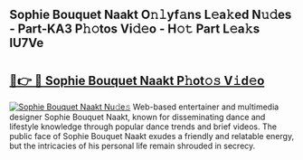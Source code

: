 ## Sophie Bouquet Naakt O𝚗𝚕yf𝚊ns L𝚎a𝚔ed N𝚞𝚍es - Part-KA3 P𝚑𝚘tos Vi𝚍𝚎o - H𝚘𝚝 Part L𝚎a𝚔s lU7Ve

# <h2><a href="http://kf45mj.oniu.top/?m=Sophie+Bouquet+Naakt">🔗👉 🔴 Sophie Bouquet Naakt P𝚑ot𝚘𝚜 V𝚒d𝚎o</a></h2>

[![Sophie Bouquet Naakt Nu𝚍e𝚜](https://i.imgur.com/0qMVB7G.gif)](http://kf45mj.oniu.top/?m=Sophie+Bouquet+Naakt)
Web-based entertainer and multimedia designer Sophie Bouquet Naakt, known for disseminating dance and lifestyle knowledge through popular dance trends and brief videos. The public face of Sophie Bouquet Naakt exudes a friendly and relatable energy, but the intricacies of his personal life remain shrouded in secrecy.  
